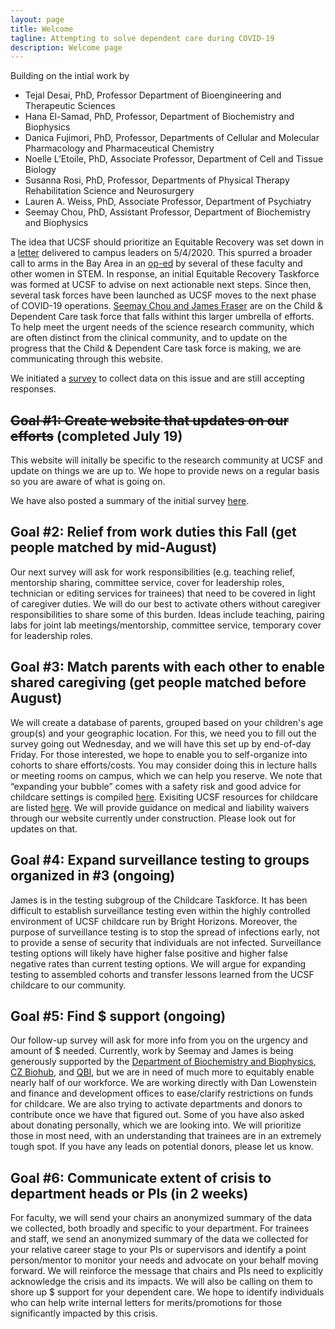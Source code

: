 ```yaml
---
layout: page
title: Welcome
tagline: Attempting to solve dependent care during COVID-19
description: Welcome page
---
```

Building on the intial work by

* Tejal Desai, PhD, Professor Department of Bioengineering and Therapeutic Sciences
* Hana El-Samad, PhD, Professor, Department of Biochemistry and Biophysics
* Danica Fujimori, PhD, Professor, Departments of Cellular and Molecular Pharmacology and Pharmaceutical Chemistry
* Noelle L’Etoile, PhD, Associate Professor, Department of Cell and Tissue Biology
* Susanna Rosi, PhD, Professor, Departments of Physical Therapy Rehabilitation Science and Neurosurgery
* Lauren A. Weiss, PhD, Associate Professor, Department of Psychiatry
* Seemay Chou, PhD, Assistant Professor, Department of Biochemistry and Biophysics

The idea that UCSF should prioritize an Equitable Recovery was set down in a [letter](https://docs.google.com/document/d/1hyuL_n6lnId7bi0sOwUi0FYE5cyNfYE41ohybmYY6XQ/edit) delivered to campus leaders on 5/4/2020. This spurred a broader call to arms in the Bay Area in an [op-ed](https://www.sfchronicle.com/opinion/openforum/article/Enabling-economic-and-equitable-recovery-in-the-15293604.php) by several of these faculty and other women in STEM. In response, an initial Equitable Recovery Taskforce was formed at UCSF to advise on next actionable next steps. Since then, several task forces have been launched as UCSF moves to the next phase of COVID-19 operations. [Seemay Chou and James Fraser](mailto:seemayandjames@fraserlab.com) are on the Child & Dependent Care task force that falls withint this larger umbrella of efforts. To  help meet the urgent needs of the science research community, which are often distinct from the clinical community, and to update on the progress that the Child & Dependent Care task force is making, we are communicating through this website.

We initiated a [survey](https://docs.google.com/forms/d/e/1FAIpQLSeZ63IWCKnT_Wydq5tWcjA5qQVQ4DM9Z1pDhjgFRDm2j1QznA/viewform) to collect data on this issue and are still accepting responses.

## ~~Goal #1: Create website that updates on our efforts~~ (completed July 19)

This website will initally be specific to the research community at UCSF and update on things we are up to. We hope to provide news on a regular basis so you are aware of what is going on. 

We have also posted a summary of the initial survey [here](/pages/survey.html).

## Goal #2: Relief from work duties this Fall (get people matched by mid-August)

Our next survey will ask for work responsibilities (e.g. teaching relief, mentorship sharing, committee service, cover for leadership roles, technician or editing services for trainees) that need to be covered in light of caregiver duties. We will do our best to activate others without caregiver responsibilities to share some of this burden. Ideas include teaching, pairing labs for joint lab meetings/mentorship, committee service, temporary cover for leadership roles.

## Goal #3: Match parents with each other to enable shared caregiving (get people matched before August)

We will create a database of parents, grouped based on your children's age group(s) and your geographic location. For this, we need you to fill out the survey going out Wednesday, and we will have this set up by end-of-day Friday. For those interested, we hope to enable you to self-organize into cohorts to share efforts/costs. You may consider doing this in lecture halls or meeting rooms on campus, which we can help you reserve. We note that “expanding your bubble” comes with a safety risk and good advice for childcare settings is compiled [here](https://cchp.ucsf.edu/). Exisiting UCSF resources for childcare are listed [here](https://campuslifeservices.ucsf.edu/familyservices/35/update_child_care_closures_and_alternative_care). We will provide guidance on medical and liability waivers through our website currently under construction. Please look out for updates on that.

## Goal #4: Expand surveillance testing to groups organized in #3 (ongoing)

James is in the testing subgroup of the Childcare Taskforce. It has been difficult to establish surveillance testing even within the highly controlled environment of UCSF childcare run by Bright Horizons. Moreover, the purpose of surveillance testing is to stop the spread of infections early, not to provide a sense of security that individuals are not infected. Surveillance testing options will likely have higher false positive and higher false negative rates than current testing options. We will argue for expanding testing to assembled cohorts and transfer lessons learned from the UCSF childcare to our community.

## Goal #5: Find $ support (ongoing)

Our follow-up survey will ask for more info from you on the urgency and amount of $ needed. Currently, work by Seemay and James is being generously supported by the [Department of Biochemistry and Biophysics](http://biochemistry.ucsf.edu), [CZ Biohub](https://www.czbiohub.org), and [QBI](qbi.ucsf.edu), but we are in need of much more to equitably enable nearly half of our workforce.  We are working directly with Dan Lowenstein and finance and development offices to ease/clarify restrictions on funds for childcare. We are also trying to activate departments and donors to contribute once we have that figured out. Some of you have also asked about donating personally, which we are looking into. We will prioritize those in most need, with an understanding that trainees are in an extremely tough spot. If you have any leads on potential donors, please let us know.

## Goal #6: Communicate extent of crisis to department heads or PIs (in 2 weeks)

For faculty, we will send your chairs an anonymized summary of the data we collected, both broadly and specific to your department. For trainees and staff, we send an anonymized summary of the data we collected for your relative career stage to your PIs or supervisors and identify a point person/mentor to monitor your needs and advocate on your behalf moving forward. We will reinforce the message that chairs and PIs need to explicitly acknowledge the crisis and its impacts. We will also be calling on them to shore up $ support for your dependent care. We hope to identify individuals who can help write internal letters for merits/promotions for those significantly impacted by this crisis.
